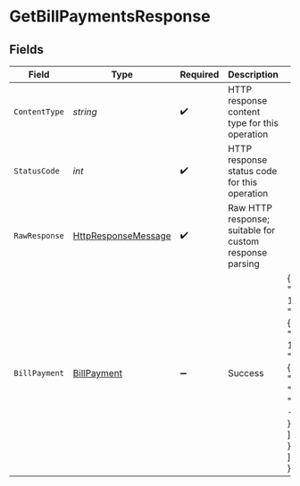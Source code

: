 # GetBillPaymentsResponse


## Fields

| Field                                                                                                                 | Type                                                                                                                  | Required                                                                                                              | Description                                                                                                           | Example                                                                                                               |
| --------------------------------------------------------------------------------------------------------------------- | --------------------------------------------------------------------------------------------------------------------- | --------------------------------------------------------------------------------------------------------------------- | --------------------------------------------------------------------------------------------------------------------- | --------------------------------------------------------------------------------------------------------------------- |
| `ContentType`                                                                                                         | *string*                                                                                                              | :heavy_check_mark:                                                                                                    | HTTP response content type for this operation                                                                         |                                                                                                                       |
| `StatusCode`                                                                                                          | *int*                                                                                                                 | :heavy_check_mark:                                                                                                    | HTTP response status code for this operation                                                                          |                                                                                                                       |
| `RawResponse`                                                                                                         | [HttpResponseMessage](https://learn.microsoft.com/en-us/dotnet/api/system.net.http.httpresponsemessage?view=net-5.0)  | :heavy_check_mark:                                                                                                    | Raw HTTP response; suitable for custom response parsing                                                               |                                                                                                                       |
| `BillPayment`                                                                                                         | [BillPayment](../../Models/Components/BillPayment.md)                                                                 | :heavy_minus_sign:                                                                                                    | Success                                                                                                               | {<br/>"totalAmount": 1000,<br/>"lines": [<br/>{<br/>"amount": 1000,<br/>"links": [<br/>{<br/>"type": "Bill",<br/>"id": "x",<br/>"amount": -1000<br/>}<br/>]<br/>}<br/>]<br/>} |